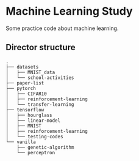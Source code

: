 # Machine Learning Study

Some practice code about machine learning.

## Director structure
```
.
├── datasets
│   ├── MNIST_data
│   └── school-activities
├── paper-list
├── pytorch
│   ├── CIFAR10
│   ├── reinforcement-learning
│   └── transfer-learning
├── tensorflow
│   ├── hourglass
│   ├── linear-model
│   ├── MNIST
│   ├── reinforcement-learning
│   └── testing-codes
└── vanilla
    ├── genetic-algorithm
    └── perceptron
```
